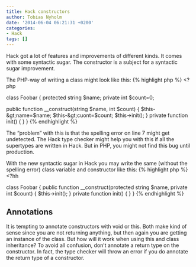 ```yaml
---
title: Hack constructors
author: Tobias Nyholm
date: '2014-06-04 06:21:31 +0200'
categories:
- Hack
tags: []
---
```


Hack got a lot of features and improvements of different kinds. It comes with some syntactic sugar. The constructor is a subject for a syntactic sugar improvement.


The PHP-way of writing a class might look like this:
{% highlight php %}
&lt;?php


class Foobar {
  protected string $name;
  private int $count=0;


  public function __construct(string $name, int $count) {
    $this-&gt;name=$name;
    $this-&gt;cuont=$count;
    $this-&gt;init();
  }
  private function init() { }
}
{% endhighlight %}


The “problem” with this is that the spelling error on line 7 might get undetected. The Hack type checker might help you with this if all the supertypes are written in Hack. But in PHP, you might not find this bug until production.


With the new syntactic sugar in Hack you may write the same (without the spelling error) class variable and constructor like this:
{% highlight php %}
&lt;?hh


class Foobar {
  public function __construct(protected string $name, private int $count) {
    $this-&gt;init();
  }
  private function init() { }
}
{% endhighlight %}

<h2>Annotations</h2>

It is tempting to annotate constructors with void or this. Both make kind of sense since you are not returning anything, but then again you are getting an instance of the class. But how will it work when using this and class inheritance?
To avoid all confusion, don’t annotate a return type on the constructor. In fact, the type checker will throw an error if you do annotate the return type of a constructor.

